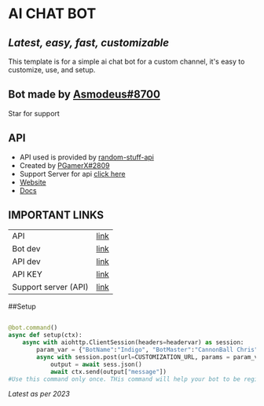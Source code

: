 # AI CHAT BOT
## _Latest, easy, fast, customizable_

This template is for a simple ai chat bot for a custom channel, it's easy to customize, use, and setup.
## Bot made by [Asmodeus#8700](https://discord.com/users/634343118384398347)
Star for support 

## API

- API used is provided by [random-stuff-api](https://rapidapi.com/pgamerxdev/api/random-stuff-api)
- Created by [PGamerX#2809](https://discord.com/users/587663056046391302)
- Support Server for api [click here](https://discord.com/invite/4TeGKpSkdN)
- [Website](https://development.pgamerx.com)
- [Docs](https://api-docs.pgamerx.com/)





## IMPORTANT LINKS


| |  |
| ------ | ------ |
| API | [link](https://rapidapi.com/pgamerxdev/api/random-stuff-api) |
| Bot dev| [link](https://discord.com/users/634343118384398347) |
| API dev | [link](https://discord.com/users/587663056046391302) |
| API KEY | [link](https://api-info.pgamerx.com/manage-key) |
| Support server (API) | [link](https://discord.com/invite/4TeGKpSkdN) |


##Setup
```py

@bot.command()
async def setup(ctx):
	async with aiohttp.ClientSession(headers=headervar) as session:
		param_var = {"BotName":"Indigo", "BotMaster":"CannonBall Chris", "BotAge":69}#....You can find all customizations at: https://rsa-api.xyz > Documentation
		async with session.post(url=CUSTOMIZATION_URL, params = param_var) as sess:
			output = await sess.json()
			await ctx.send(output["message"])
#Use this command only once. THis command will help your bot to be registered on your api key in the db of api. So, you don't have to pass this information everytime. Its just one time only.
```
_Latest as per 2023_
